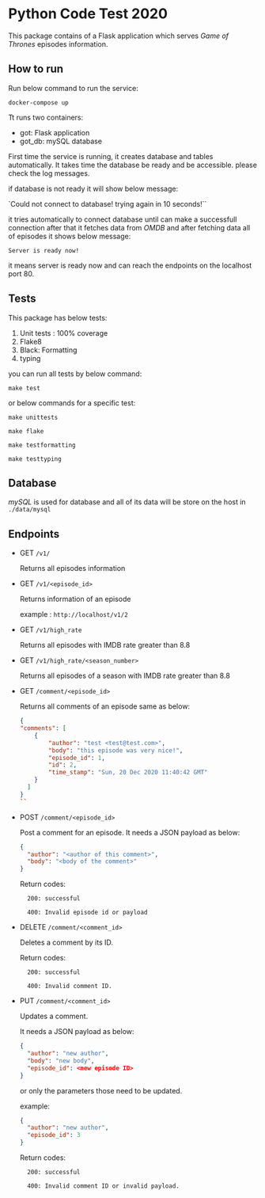 Python Code Test 2020
=====================

This package contains of a Flask application which serves _Game of Thrones_ episodes
information.

## How to run

Run below command to run the service:

```
docker-compose up
```

Tt runs two containers:

* got: Flask application
* got_db: mySQL database

First time the service is running, it creates database and tables automatically.
It takes time the database be ready and be accessible. please check the log messages.

if database is not ready it will show below message:

`Could not connect to database! trying again in 10 seconds!``

it tries automatically to connect database until can make  a successfull connection
after that it fetches data from _OMDB_ and after fetching data all of episodes it shows below
message:

``Server is ready now!``

it means server is ready now and can reach the endpoints on the localhost port 80.

## Tests

This package has below tests:

1. Unit tests : 100% coverage
2. Flake8
3. Black: Formatting 
4. typing

you can run all tests by below command:

``make test``

or below commands for a specific test:

```make unittests```

```make flake```

```make testformatting```

```make testtyping```

## Database

_mySQL_ is used for database and all of its data will be store on the host in
`./data/mysql`

## Endpoints

* GET `/v1/`

    Returns all episodes information

* GET `/v1/<episode_id>`

    Returns information of an episode

    example : `http://localhost/v1/2` 

*  GET `/v1/high_rate`

    Returns all episodes with IMDB rate greater than 8.8
    
* GET `/v1/high_rate/<season_number>`

    Returns all episodes of a season with IMDB rate greater than 8.8
    
* GET `/comment/<episode_id>`

    Returns all comments of an episode same as below:
    
    ```json
    {
    "comments": [
        {
            "author": "test <test@test.com>",
            "body": "this episode was very nice!",
            "episode_id": 1,
            "id": 2,
            "time_stamp": "Sun, 20 Dec 2020 11:40:42 GMT"
        }
      ]
    }
    ``
    
* POST `/comment/<episode_id>`

    Post a comment for an episode. It needs a JSON payload as below:
    
    ```json
    {
      "author": "<author of this comment>",
      "body": "<body of the comment>"    
    }
    ```
  
    Return codes:
    
        200: successful
        
        400: Invalid episode id or payload
         
* DELETE `/comment/<comment_id>`

    Deletes a comment by its ID.
    
    Return codes:
    
        200: successful
        
        400: Invalid comment ID.
        
* PUT `/comment/<comment_id>`

    Updates a comment.
    
    It needs a JSON payload as below:
    
    ```json
    {
      "author": "new author",
      "body": "new body",
      "episode_id": <new episode ID>
    }
    ```
    
    or only the parameters those need to be updated.
    
    example: 
    
    ```json
    {
      "author": "new author",
      "episode_id": 3
    }
    ```
    
    Return codes:
    
        200: successful
        
        400: Invalid comment ID or invalid payload.
    
